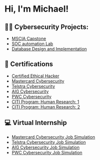 <h1>Hi, I'm Michael! </h1>

<h2>👨‍💻 Cybersecurity Projects:</h2>

- [MSCIA Capstone](https://github.com/Medume/MSCIA-Capstone)
- [SOC automation Lab](https://github.com/Medume/SOC-Automation-Lab)
- [Database Design and Implementation ](https://github.com/Medume/Database-Design-and-Implementation)

<h2>📃 Certifications</h2>

- [Certified Ethical Hacker](https://ibb.co/5LYDH90)
- [Mastercard Cybersecurity](https://ibb.co/b1QM3xk)
- [Telstra Cybersecurity](https://ibb.co/ky99zc7)
- [AIG Cybersecurity](https://ibb.co/8r4NmcK)
- [PWC Cybersecurity](https://ibb.co/6v13s6j)
- [CITI Program: Human Research: 1](https://ibb.co/PFZVCkm)
- [CITI Program: Human Research: 2](https://ibb.co/g3PdbZc)

<h2>💻 Virtual Internship</h2>

- [Mastercard Cybersecurity Job Simulation](https://ibb.co/b1QM3xk)
- [Telstra Cybersecurity Job Simulation](https://ibb.co/ky99zc7)
- [AIG Cybersecurity Job Simulation](https://ibb.co/8r4NmcK)
- [PWC Cybersecurity Job Simulation](https://ibb.co/6v13s6j)
